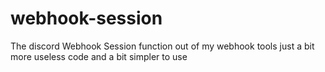# webhook-session
The discord Webhook Session function out of my webhook tools just a bit more useless code and a bit simpler to use
